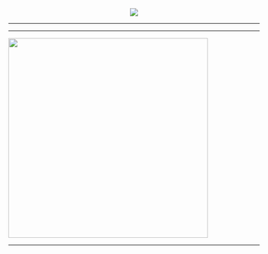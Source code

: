 <div align="center"><img src="https://hackernoon.com/images/f2px36fy.gif"/>
<!--https://miro.medium.com/max/2400/1*OohqW5DGh9CQS4hLY5FXzA.png -->
</div>

--------

--------
<div>
  <img width="400px" src="https://github-readme-stats.vercel.app/api/?username=DreydenGys&show_icons=true&title_color=fff&icon_color=79ff97&text_color=9f9f9f&bg_color=151515"/>
 </div>

--------
